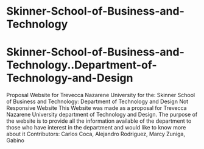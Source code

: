 # Skinner-School-of-Business-and-Technology
# Skinner-School-of-Business-and-Technology..Department-of-Technology-and-Design
Proposal Website for Trevecca Nazarene University for the: Skinner School of Business and Technology:  Department of Technology and Design
Not Responsive Website
This Website was made as a proposal for Trevecca Nazarene University department of Technology and Design. 
The purpose of the website is to provide all the information available of the department to those who have interest in the department and would like to know more about it
Contributors: Carlos Coca, Alejandro Rodriguez, Marcy Zuniga, Gabino
